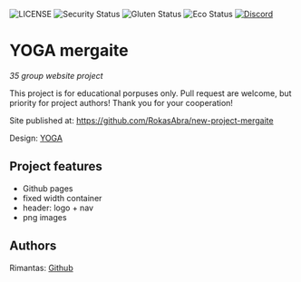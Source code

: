 ![LICENSE](https://img.shields.io/badge/license-MIT-blue.svg?style=flat-square)
![Security Status](https://img.shields.io/security-headers?label=Security&url=https%3A%2F%2Fgithub.com&style=flat-square)
![Gluten Status](https://img.shields.io/badge/Gluten-Free-green.svg)
![Eco Status](https://img.shields.io/badge/ECO-Friendly-green.svg)
[![Discord](https://discord.com/api/guilds/571393319201144843/widget.png)](https://discord.gg/dRwW4rw)

# YOGA mergaite

_35 group website project_

This project is for educational porpuses only. Pull request are welcome, but priority for project authors! Thank you for your cooperation!

Site published at: https://github.com/RokasAbra/new-project-mergaite

Design: [YOGA](https://cdn.discordapp.com/attachments/850245533838868480/916019208788258886/yoga-lifestyle.png)

## Project features

- Github pages
- fixed width container
- header: logo + nav
- png images

## Authors

Rimantas: [Github](https://github.com/belauzas)

